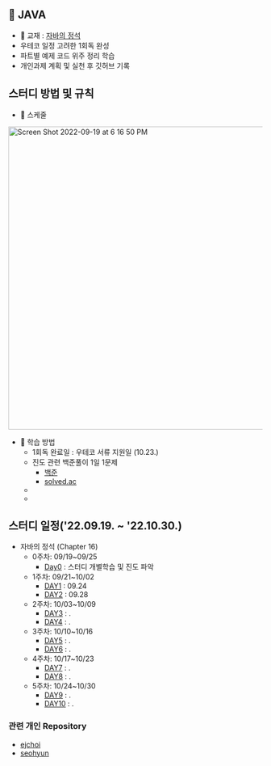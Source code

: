 
## **📌 JAVA**
*  📖 교재 : [자바의 정석](https://m.yes24.com/UsedShopHub/Hub/24259565)
  * 우테코 일정 고려한 1회독 완성
  * 파트별 예제 코드 위주 정리 학습
* 개인과제 계획 및 실천 후 깃허브 기록

## **스터디 방법 및 규칙**

* :calendar: 스케줄

<img width="600" alt="Screen Shot 2022-09-19 at 6 16 50 PM" src="https://user-images.githubusercontent.com/87407504/190987625-a1e69272-4191-4e89-8f53-1197126c0a03.png">


* :book: 학습 방법
  * 1회독 완료일 : 우테코 서류 지원일 (10.23.)
  * 진도 관련 백준풀이 1일 1문제
    *   [백준](https://www.acmicpc.net/step)
    *   [solved.ac](https://solved.ac)
  *
  *
    
## **스터디 일정('22.09.19. ~ '22.10.30.)**
* 자바의 정석 (Chapter 16)
  * 0주차: 09/19~09/25
    * [Day0](#**📌-java**) : 스터디 개별학습 및 진도 파악
  * 1주차: 09/21~10/02
    * [DAY1]() : 09.24
    * [DAY2]() : 09.28
  * 2주차: 10/03~10/09
    * [DAY3]() : .
    * [DAY4]() : .
  * 3주차: 10/10~10/16
    * [DAY5]() : .
    * [DAY6]() : .
  * 4주차: 10/17~10/23
    * [DAY7]() : .
    * [DAY8]() : .
  * 5주차: 10/24~10/30
    * [DAY9]() : .
    * [DAY10]() : .

### 관련 개인 Repository
  * [ejchoi](https://github.com/Ejaeda)
  * [seohyun](https://github.com/Kang-SeoHyun)


